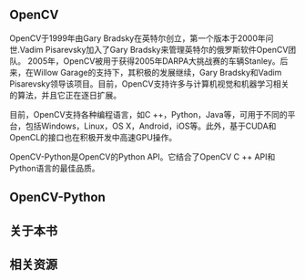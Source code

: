 ## OpenCV

OpenCV于1999年由Gary Bradsky在英特尔创立，第一个版本于2000年问世.Vadim Pisarevsky加入了Gary Bradsky来管理英特尔的俄罗斯软件OpenCV团队。 2005年，OpenCV被用于获得2005年DARPA大挑战赛的车辆Stanley。后来，在Willow Garage的支持下，其积极的发展继续，Gary Bradsky和Vadim Pisarevsky领导该项目。目前，OpenCV支持许多与计算机视觉和机器学习相关的算法，并且它正在逐日扩展。

目前，OpenCV支持各种编程语言，如C ++，Python，Java等，可用于不同的平台，包括Windows，Linux，OS X，Android，iOS等。此外，基于CUDA和OpenCL的接口也在积极开发中高速GPU操作。

OpenCV-Python是OpenCV的Python API。它结合了OpenCV C ++ API和Python语言的最佳品质。



## OpenCV-Python




## 关于本书




## 相关资源

